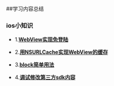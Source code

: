 

##学习内容总结


### ios小知识
* 1.**[WebView实现免登陆](https://github.com/wu736139669/wu736139669.github.io/blob/master/iOS/UIWebViewCookie.md)**


* 2.**[用NSURLCache实现WebView的缓存](https://github.com/wu736139669/ASHWebURLProtocol)**

* 3.**[block简单用法](https://github.com/wu736139669/ASHBlockTest/blob/master/README.md)**

* 4.**[调试修改第三方sdk内容](https://github.com/wu736139669/wu736139669.github.io/blob/master/iOS/HookDebugSDK.md)**